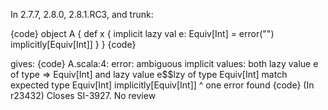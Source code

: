 In 2.7.7, 2.8.0, 2.8.1.RC3, and trunk:

{code}
object A {
  def x {
    implicit lazy val e: Equiv[Int] = error("")
    implicitly[Equiv[Int]]
  }
}
{code}

gives:
{code}
A.scala:4: error: ambiguous implicit values:
 both lazy value e of type => Equiv[Int]
 and lazy value e$$lzy of type Equiv[Int]
 match expected type Equiv[Int]
    implicitly[Equiv[Int]]
              ^
one error found
{code}
(In r23432) Closes SI-3927. No review
